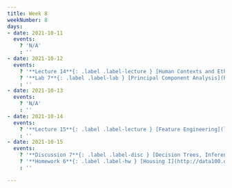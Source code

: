 ```yaml
---
title: Week 8
weekNumber: 8
days:
- date: 2021-10-11
  events:
    ? 'N/A'
    : ''
- date: 2021-10-12
  events:
    ? '**Lecture 14**{: .label .label-lecture } [Human Contexts and Ethics](lecture/lec14)'
    ? '**Lab 7**{: .label .label-lab } [Principal Component Analysis](http://data100.datahub.berkeley.edu/hub/user-redirect/git-sync?repo=https://github.com/DS-100/su21&urlpath=tree/su21/lab/lab12&branch=main) (due Oct 12)'
    : ''
- date: 2021-10-13
  events:
    ? 'N/A'
    : ''
- date: 2021-10-14
  events:
    ? '**Lecture 15**{: .label .label-lecture } [Feature Engineering](lecture/lec15)'
    : ''
- date: 2021-10-15
  events:
    ? '**Discussion 7**{: .label .label-disc } [Decision Trees, Inference](https://drive.google.com/file/d/1zLS2XxMjj6_7Hy806g_ArZzBiIbmMmc6/view?usp=sharing) [(solutions)](https://drive.google.com/file/d/19P0RgjUslelK9N6aTlAHeYBmEl0yybDn/view?usp=sharing)'
    ? '**Homework 6**{: .label .label-hw } [Housing I](http://data100.datahub.berkeley.edu/hub/user-redirect/git-sync?repo=https://github.com/DS-100/su21&urlpath=tree/su21/hw/hw11&branch=main) (due Oct 14)'
    : ''    

---
```

